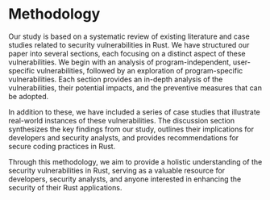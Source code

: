 # Methodology

Our study is based on a systematic review of existing literature and case studies related to security vulnerabilities in Rust. We have structured our paper into several sections, each focusing on a distinct aspect of these vulnerabilities. We begin with an analysis of program-independent, user-specific vulnerabilities, followed by an exploration of program-specific vulnerabilities. Each section provides an in-depth analysis of the vulnerabilities, their potential impacts, and the preventive measures that can be adopted.

In addition to these, we have included a series of case studies that illustrate real-world instances of these vulnerabilities. The discussion section synthesizes the key findings from our study, outlines their implications for developers and security analysts, and provides recommendations for secure coding practices in Rust.

Through this methodology, we aim to provide a holistic understanding of the security vulnerabilities in Rust, serving as a valuable resource for developers, security analysts, and anyone interested in enhancing the security of their Rust applications.
